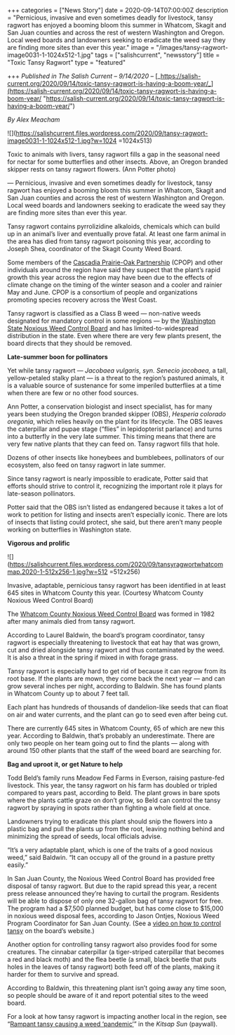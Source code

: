 +++
categories = ["News Story"]
date = 2020-09-14T07:00:00Z
description = "Pernicious, invasive and even sometimes deadly for livestock, tansy ragwort has enjoyed a booming bloom this summer in Whatcom, Skagit and San Juan counties and across the rest of western Washington and Oregon. Local weed boards and landowners seeking to eradicate the weed say they are finding more sites than ever this year."
image = "/images/tansy-ragwort-image0031-1-1024x512-1.jpg"
tags = ["salishcurrent", "newsstory"]
title = "Toxic Tansy Ragwort"
type = "featured"

+++
_Published in The Salish Current – 9/14/2020 –_ [_https://salish-current.org/2020/09/14/toxic-tansy-ragwort-is-having-a-boom-year/_](https://salish-current.org/2020/09/14/toxic-tansy-ragwort-is-having-a-boom-year/ "https://salish-current.org/2020/09/14/toxic-tansy-ragwort-is-having-a-boom-year/")

_By Alex Meacham_

![](https://salishcurrent.files.wordpress.com/2020/09/tansy-ragwort-image0031-1-1024x512-1.jpg?w=1024 =1024x513)

Toxic to animals with livers, tansy ragwort fills a gap in the seasonal need for nectar for some butterflies and other insects. Above, an Oregon branded skipper rests on tansy ragwort flowers. (Ann Potter photo)

— Pernicious, invasive and even sometimes deadly for livestock, tansy ragwort has enjoyed a booming bloom this summer in Whatcom, Skagit and San Juan counties and across the rest of western Washington and Oregon. Local weed boards and landowners seeking to eradicate the weed say they are finding more sites than ever this year.

Tansy ragwort contains pyrrolizidine alkaloids, chemicals which can build up in an animal’s liver and eventually prove fatal. At least one farm animal in the area has died from tansy ragwort poisoning this year, according to Joseph Shea, coordinator of the Skagit County Weed Board.

Some members of the [Cascadia Prairie-Oak Partnership](https://cascadiaprairieoak.org/) (CPOP) and other individuals around the region have said they suspect that the plant’s rapid growth this year across the region may have been due to the effects of climate change on the timing of the winter season and a cooler and rainier May and June. CPOP is a consortium of people and organizations promoting species recovery across the West Coast.

Tansy ragwort is classified as a Class B weed — non-native weeds designated for mandatory control in some regions — by the [Washington State Noxious Weed Control Board](https://www.nwcb.wa.gov/pdfs/Final-WSNWCB-toxic-booklet_low_res.pdf) and has limited-to-widespread distribution in the state. Even where there are very few plants present, the board directs that they should be removed.

**Late-summer boon for pollinators**

Yet while tansy ragwort — _Jacobaea vulgaris, syn. Senecio jacobaea,_ a tall, yellow-petaled stalky plant — is a threat to the region’s pastured animals, it is a valuable source of sustenance for some imperiled butterflies at a time when there are few or no other food sources.

Ann Potter, a conservation biologist and insect specialist, has for many years been studying the Oregon branded skipper (OBS), _Hesperia colorado oregonia_, which relies heavily on the plant for its lifecycle. The OBS leaves the caterpillar and pupae stage (“flies” in lepidopterist parlance) and turns into a butterfly in the very late summer. This timing means that there are very few native plants that they can feed on. Tansy ragwort fills that hole.

Dozens of other insects like honeybees and bumblebees, pollinators of our ecosystem, also feed on tansy ragwort in late summer.

Since tansy ragwort is nearly impossible to eradicate, Potter said that efforts should strive to control it, recognizing the important role it plays for late-season pollinators.

Potter said that the OBS isn’t listed as endangered because it takes a lot of work to petition for listing and insects aren’t especially iconic. There are lots of insects that listing could protect, she said, but there aren’t many people working on butterflies in Washington state.

**Vigorous and prolific**

![](https://salishcurrent.files.wordpress.com/2020/09/tansyragwortwhatcommap.2020-1-512x256-1.jpg?w=512 =512x256)

Invasive, adaptable, pernicious tansy ragwort has been identified in at least 645 sites in Whatcom County this year. (Courtesy Whatcom County Noxious Weed Control Board)

The [Whatcom County Noxious Weed Control Board](http://www.whatcomcounty.us/914/Weeds) was formed in 1982 after many animals died from tansy ragwort.

According to Laurel Baldwin, the board’s program coordinator, tansy ragwort is especially threatening to livestock that eat hay that was grown, cut and dried alongside tansy ragwort and thus contaminated by the weed. It is also a threat in the spring if mixed in with forage grass.

Tansy ragwort is especially hard to get rid of because it can regrow from its root base. If the plants are mown, they come back the next year — and can grow several inches per night, according to Baldwin. She has found plants in Whatcom County up to about 7 feet tall.

Each plant has hundreds of thousands of dandelion-like seeds that can float on air and water currents, and the plant can go to seed even after being cut.

There are currently 645 sites in Whatcom County, 65 of which are new this year. According to Baldwin, that’s probably an underestimate. There are only two people on her team going out to find the plants — along with around 150 other plants that the staff of the weed board are searching for.

**Bag and uproot it, or get Nature to help**

Todd Beld’s family runs Meadow Fed Farms in Everson, raising pasture-fed livestock. This year, the tansy ragwort on his farm has doubled or tripled compared to years past, according to Beld. The plant grows in bare spots where the plants cattle graze on don’t grow, so Beld can control the tansy ragwort by spraying in spots rather than fighting a whole field at once.

Landowners trying to eradicate this plant should snip the flowers into a plastic bag and pull the plants up from the root, leaving nothing behind and minimizing the spread of seeds, local officials advise.

“It’s a very adaptable plant, which is one of the traits of a good noxious weed,” said Baldwin. “It can occupy all of the ground in a pasture pretty easily.”

In San Juan County, the Noxious Weed Control Board has provided free disposal of tansy ragwort. But due to the rapid spread this year, a recent press release announced they’re having to curtail the program. Residents will be able to dispose of only one 32-gallon bag of tansy ragwort for free. The program had a $7,500 planned budget, but has come close to $15,000 in noxious weed disposal fees, according to Jason Ontjes, Noxious Weed Program Coordinator for San Juan County. (See a [video on how to control tansy](https://extension.wsu.edu/sanjuan/noxious/) on the board’s website.)

Another option for controlling tansy ragwort also provides food for some creatures. The cinnabar caterpillar (a tiger-striped caterpillar that becomes a red and black moth) and the flea beetle (a small, black beetle that puts holes in the leaves of tansy ragwort) both feed off of the plants, making it harder for them to survive and spread.

According to Baldwin, this threatening plant isn’t going away any time soon, so people should be aware of it and report potential sites to the weed board.

For a look at how tansy ragwort is impacting another local in the region, see “[Rampant tansy causing a weed ‘pandemic’](https://www.kitsapsun.com/story/news/2020/09/13/rampant-tansy-causing-weed-pandemic/5765798002/)” in the _Kitsap Sun_ (paywall).
